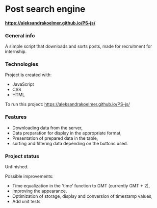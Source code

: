# Post search engine
#### https://aleksandrakoelmer.github.io/PS-js/ 

### General info
A simple script that downloads and sorts posts, made for recruitment for internship.

### Technologies
Project is created with:
* JavaScript
* CSS
* HTML

To run this project: https://aleksandrakoelmer.github.io/PS-js/

### Features
* Downloading data from the server,
* Data preparation for display in the appropriate format,
* Presentation of prepared data in the table,
* sorting and filtering data depending on the buttons used.

### Project status
Unfinished.

Possible improvements:
* Time equalization in the 'time' function to GMT (currently GMT + 2),
* Improving the appearance,
* Optimization of storage, display and conversion of timestamp values,
* Add unit tests
